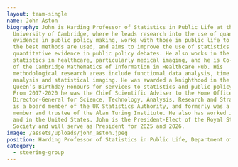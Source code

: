 ```yaml
---
layout: team-single
name: John Aston
biography: John is Harding Professor of Statistics in Public Life at the
  University of Cambridge, where he leads research into the use of quantitative
  evidence in public policy making, works with those in public life to ensure
  the best methods are used, and aims to improve the use of statistics and other
  quantitative evidence in public policy debates. He also works in the areas of
  statistics in healthcare, particularly medical imaging, and he is Co-Director
  of the Cambridge Mathematics of Information in Healthcare Hub. His
  methodological research areas include functional data analysis, time series
  analysis and statistical imaging. He was awarded a knighthood in the 2021
  Queen’s Birthday Honours for services to statistics and public policymaking.
  From 2017-2020 he was the Chief Scientific Adviser to the Home Office, and
  Director-General for Science, Technology, Analysis, Research and Strategy. He
  is a board member of the UK Statistics Authority, and formerly was a board
  member and trustee of the Alan Turing Institute. He also has worked in Taiwan
  and in the United States. John is the President-Elect of the Royal Statistical
  Society and will serve as President for 2025 and 2026.
image: /assets/uploads/john_aston.jpeg
position: Harding Professor of Statistics in Public Life, Department of Pure Mathematics
category:
  - steering-group
---
```

